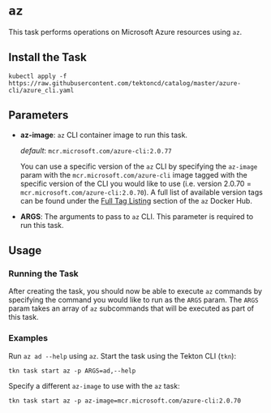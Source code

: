 # `az`

This task performs operations on Microsoft Azure resources using `az`.

## Install the Task

```
kubectl apply -f https://raw.githubusercontent.com/tektoncd/catalog/master/azure-cli/azure_cli.yaml
```

## Parameters

* **az-image**: `az` CLI container image to run this task.

  _default_: `mcr.microsoft.com/azure-cli:2.0.77`

  You can use a specific version of the `az` CLI by specifying the `az-image` param with the `mcr.microsoft.com/azure-cli` image tagged with the specific version of the CLI you would like to use (i.e. version 2.0.70 = `mcr.microsoft.com/azure-cli:2.0.70`). A full list of available version tags can be found under the [Full Tag Listing](https://hub.docker.com/_/microsoft-azure-cli) section of the `az` Docker Hub.

* **ARGS**: The arguments to pass to `az` CLI. This parameter is required to run this task.

## Usage

### Running the Task

After creating the task, you should now be able to execute `az` commands by specifying the command you would like to run as the `ARGS` param. The `ARGS` param takes an array of `az` subcommands that will be executed as part of this task.

### Examples

Run `az ad --help` using `az`. Start the task using the Tekton CLI (`tkn`):

```shell
tkn task start az -p ARGS=ad,--help
```

Specify a different `az-image` to use with the `az` task:

```shell
tkn task start az -p az-image=mcr.microsoft.com/azure-cli:2.0.70
```
